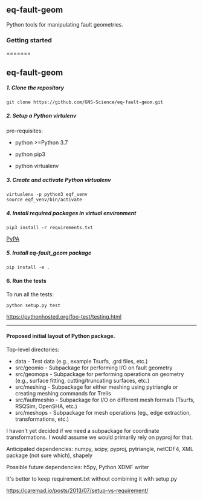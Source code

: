 ## **eq-fault-geom**

Python tools for manipulating fault geometries.

### **Getting started**
=======
## eq-fault-geom

##### 1. Clone the repository

````
git clone https://github.com/GNS-Science/eq-fault-geom.git
````

##### 2. Setup a Python virtulenv

pre-requisites:

* python >=Python 3.7

* python pip3

* python virtualenv

##### 3. Create and activate Python virtualenv

````
virtualenv -p python3 eqf_venv
source eqf_venv/bin/activate
````
##### 4. Install required packages in virtual environment

```
pip3 install -r requirements.txt
````
[PyPA](https://packaging.python.org/guides/installing-using-pip-and-virtual-environments/)

##### 5. Install eq-fault_geom package

```
pip install -e .
````
#### 6. Run the tests
To run all the tests:
````
python setup.py test

````
https://pythonhosted.org/foo-test/testing.html



______________________________________________________
#### Proposed initial layout of Python package.
Top-level directories:
 - data - Test data (e.g., example Tsurfs, .grd files, etc.)
 - src/geomio - Subpackage for performing I/O on fault geometry
 - src/geomops - Subpackage for performing operations on geometry (e.g., surface fitting, cutting/truncating surfaces, etc.)
 - src/meshing - Subpackage for either meshing using pytriangle or creating meshing commands for Trelis
 - src/faultmeshio - Subpackage for I/O on different mesh formats (Tsurfs, RSQSim, OpenSHA, etc.)
 - src/meshops - Subpackage for mesh operations (eg., edge extraction, transformations, etc.)

I haven't yet decided if we need a subpackage for coordinate transformations. I would assume we would
primarily rely on pyproj for that.

Anticipated dependencies:
numpy, scipy, pyproj, pytriangle, netCDF4, XML package (not sure which), shapely

Possible future dependencies:
h5py, Python XDMF writer

It's better to keep requirement.txt without combining it with setup.py 

https://caremad.io/posts/2013/07/setup-vs-requirement/

